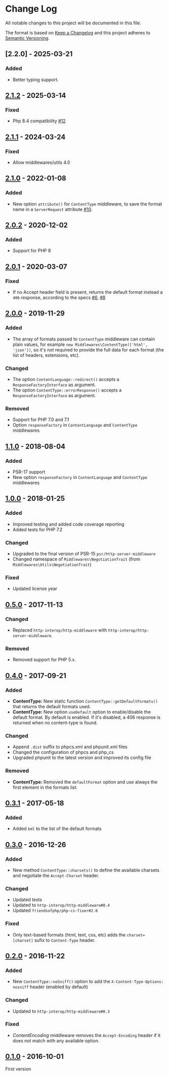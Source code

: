 # Change Log
All notable changes to this project will be documented in this file.

The format is based on [Keep a Changelog](http://keepachangelog.com/)
and this project adheres to [Semantic Versioning](http://semver.org/).


## [2.2.0] - 2025-03-21
### Added
- Better typing support.

## [2.1.2] - 2025-03-14
### Fixed
- Php 8.4 compatibility [#12]

## [2.1.1] - 2024-03-24
### Fixed
- Allow middlewares/utils 4.0

## [2.1.0] - 2022-01-08
### Added
- New option `attribute()` for `ContentType` middleware, to save the format name in a `ServerRequest` attribute [#10].

## [2.0.2] - 2020-12-02
### Added
- Support for PHP 8

## [2.0.1] - 2020-03-07
### Fixed
- If no Accept header field is present, returns the default format instead a `406` response, according to the specs [#6], [#8]

## [2.0.0] - 2019-11-29
### Added
- The array of formats passed to `ContentType` middleware can contain plain values, for example `new Middlewares\ContentType(['html', 'json'])`, so it's not required to provide the full data for each format (the list of headers, extensions, etc).

### Changed
- The option `ContentLanguage::redirect()` accepts a `ResponseFactoryInterface` as argument.
- The option `ContentType::errorResponse()` accepts a `ResponseFactoryInterface` as argument.

### Removed
- Support for PHP 7.0 and 7.1
- Option `responseFactory` in `ContentLanguage` and `ContentType` middlewares

## [1.1.0] - 2018-08-04
### Added
- PSR-17 support
- New option `responseFactory` in `ContentLanguage` and `ContentType` middlewares

## [1.0.0] - 2018-01-25
### Added
- Improved testing and added code coverage reporting
- Added tests for PHP 7.2

### Changed
- Upgraded to the final version of PSR-15 `psr/http-server-middleware`
- Changed namespace of `Middlewares\NegotiationTrait` (from `Middlewares\Utils\NegotiationTrait`)

### Fixed
- Updated license year

## [0.5.0] - 2017-11-13
### Changed
- Replaced `http-interop/http-middleware` with  `http-interop/http-server-middleware`.

### Removed
- Removed support for PHP 5.x.

## [0.4.0] - 2017-09-21
### Added
- **ContentType:** New static function `ContentType::getDefaultFormats()` that returns the default formats used.
- **ContentType:** New option `useDefault` option to enable/disable the default format. By default is enabled. If it's disabled, a 406 response is returned when no content-type is found.

### Changed
- Append `.dist` suffix to phpcs.xml and phpunit.xml files
- Changed the configuration of phpcs and php_cs
- Upgraded phpunit to the latest version and improved its config file

### Removed
- **ContentType:** Removed the `defaultFormat` option and use always the first element in the formats list.

## [0.3.1] - 2017-05-18
### Added
- Added `kml` to the list of the default formats

## [0.3.0] - 2016-12-26
### Added
- New method `ContentType::charsets()` to define the available charsets and negotiate the `Accept-Charset` header.

### Changed
- Updated tests
- Updated to `http-interop/http-middleware#0.4`
- Updated `friendsofphp/php-cs-fixer#2.0`

### Fixed
- Only text-based formats (html, text, css, etc) adds the `charset=[charset]` sufix to `Content-Type` header.

## [0.2.0] - 2016-11-22
### Added
- New `ContentType::noSniff()` option to add the `X-Content-Type-Options: nosniff` header (enabled by default)

### Changed
- Updated to `http-interop/http-middleware#0.3`

### Fixed
- *ContentEncoding* middleware removes the `Accept-Encoding` header if it does not match with any available option.

## [0.1.0] - 2016-10-01
First version

[#6]: https://github.com/middlewares/negotiation/issues/6
[#8]: https://github.com/middlewares/negotiation/issues/8
[#10]: https://github.com/middlewares/negotiation/issues/10
[#12]: https://github.com/middlewares/negotiation/issues/12

[2.1.2]: https://github.com/middlewares/negotiation/compare/v2.1.1...v2.1.2
[2.1.1]: https://github.com/middlewares/negotiation/compare/v2.1.0...v2.1.1
[2.1.0]: https://github.com/middlewares/negotiation/compare/v2.0.2...v2.1.0
[2.0.2]: https://github.com/middlewares/negotiation/compare/v2.0.1...v2.0.2
[2.0.1]: https://github.com/middlewares/negotiation/compare/v2.0.0...v2.0.1
[2.0.0]: https://github.com/middlewares/negotiation/compare/v1.1.0...v2.0.0
[1.1.0]: https://github.com/middlewares/negotiation/compare/v1.0.0...v1.1.0
[1.0.0]: https://github.com/middlewares/negotiation/compare/v0.5.0...v1.0.0
[0.5.0]: https://github.com/middlewares/negotiation/compare/v0.4.0...v0.5.0
[0.4.0]: https://github.com/middlewares/negotiation/compare/v0.3.1...v0.4.0
[0.3.1]: https://github.com/middlewares/negotiation/compare/v0.3.0...v0.3.1
[0.3.0]: https://github.com/middlewares/negotiation/compare/v0.2.0...v0.3.0
[0.2.0]: https://github.com/middlewares/negotiation/compare/v0.1.0...v0.2.0
[0.1.0]: https://github.com/middlewares/negotiation/releases/tag/v0.1.0

